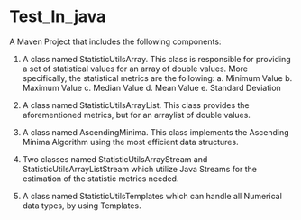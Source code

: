 # Test_In_java


A Maven Project that  includes the following components:

1. A class named StatisticUtilsArray. This class is responsible for providing a set of statistical values for an array of double values. More specifically, the statistical metrics  are the following:
a. Minimum Value
b. Maximum Value
c. Median Value
d. Mean Value
e. Standard Deviation

2. A class named StatisticUtilsArrayList. This class provides the aforementioned metrics, but for an arraylist of double values.

3. A class named AscendingMinima. This class implements the Ascending Minima Algorithm using the most efficient data structures.

4. Two classes named  StatisticUtilsArrayStream and StatisticUtilsArrayListStream which utilize Java Streams for the estimation of the statistic metrics needed.

5. A class named StatisticUtilsTemplates which can handle all Numerical data types, by using Templates.
